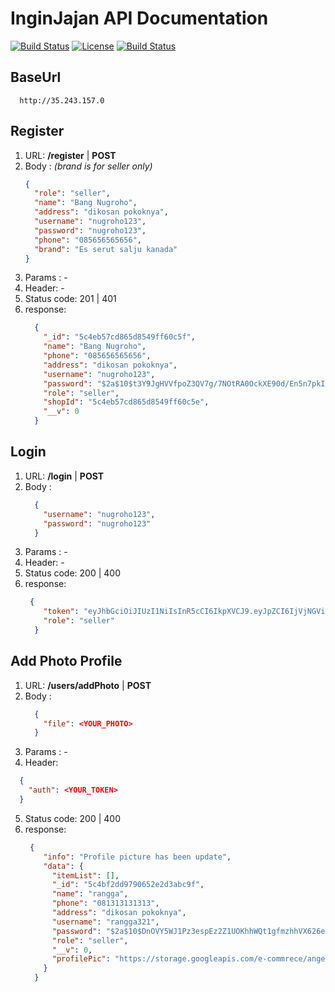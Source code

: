 # InginJajan API Documentation


[![Build Status](https://api.travis-ci.org/Automattic/mongoose.svg?branch=master)](https://travis-ci.org/Automattic/mongoose)
<a href="https://www.npmjs.com/package/vue"><img src="https://img.shields.io/npm/l/vue.svg" alt="License"></a>
<a href="https://app.saucelabs.com/builds/50f8372d79f743a3b25fb6ca4851ca4c"><img src="https://app.saucelabs.com/buildstatus/vuejs" alt="Build Status"></a>

## BaseUrl 

```
  http://35.243.157.0
```

## Register 

1. URL: **/register** | **POST**
2. Body : *(brand is for seller only)*
    ```json
    {
      "role": "seller",
      "name": "Bang Nugroho",
      "address": "dikosan pokoknya",
      "username": "nugroho123",
      "password": "nugroho123",
      "phone": "085656565656",
      "brand": "Es serut salju kanada" 
    }
    ```
3. Params : -
4. Header: -
5. Status code: 201 | 401
6. response:
    ```json
      {
        "_id": "5c4eb57cd865d8549ff60c5f",
        "name": "Bang Nugroho",
        "phone": "085656565656",
        "address": "dikosan pokoknya",
        "username": "nugroho123",
        "password": "$2a$10$t3Y9JgHVVfpoZ3QV7g/7NOtRA0OckXE90d/En5n7pkIGnrRPEcYUG",
        "role": "seller",
        "shopId": "5c4eb57cd865d8549ff60c5e",
        "__v": 0
      }
    ```

## Login

1. URL: **/login** | **POST**
2. Body : 
    ```json
      {
        "username": "nugroho123",
        "password": "nugroho123"
      }
    ```
3. Params : -
4. Header: -
5. Status code: 200 | 400
6. response:
    ```json
     {
        "token": "eyJhbGciOiJIUzI1NiIsInR5cCI6IkpXVCJ9.eyJpZCI6IjVjNGViNTdjZDg2NWQ4NTQ5ZmY2MGM1ZiIsIm5hbWUiOiJCYW5nIE51Z3JvaG8iLCJ1c2VybmFtZSI6Im51Z3JvaG8xMjMiLCJpYXQiOjE1NDg2NjgwMTB9.1HIf5mVbeLeKWfjVGQ7RKIupByKHTCujxxNxoXXCFj4",
        "role": "seller"
      }
    ```

## Add Photo Profile


1. URL: **/users/addPhoto** | **POST**
2. Body : 
    ```json
      {
        "file": <YOUR_PHOTO>
      }
    ```
3. Params : -
4. Header: 
  ```json
    {
      "auth": <YOUR_TOKEN>
    }
  ```
5. Status code: 200 | 400
6. response:
    ```json
     {
        "info": "Profile picture has been update",
        "data": {
          "itemList": [],
          "_id": "5c4bf2dd9790652e2d3abc9f",
          "name": "rangga",
          "phone": "081313131313",
          "address": "dikosan pokoknya",
          "username": "rangga321",
          "password": "$2a$10$DnOVY5WJ1Pz3espEz2Z1UOKhhWQt1gfmzhhVX626eSf/4UN8o9pS2",
          "role": "seller",
          "__v": 0,
          "profilePic": "https://storage.googleapis.com/e-commrece/anger.jpg"
        }
      }
    ```

